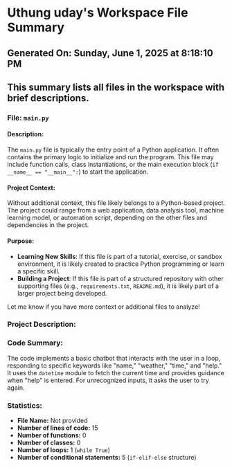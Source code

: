 # Uthung uday's Workspace File Summary
## Generated On: Sunday, June 1, 2025 at 8:18:10 PM
This summary lists all files in the workspace with brief descriptions.
---
### File: `main.py`

#### Description:
The `main.py` file is typically the entry point of a Python application. It often contains the primary logic to initialize and run the program. This file may include function calls, class instantiations, or the main execution block (`if __name__ == "__main__":`) to start the application.

#### Project Context:
Without additional context, this file likely belongs to a Python-based project. The project could range from a web application, data analysis tool, machine learning model, or automation script, depending on the other files and dependencies in the project.

#### Purpose:
- **Learning New Skills**: If this file is part of a tutorial, exercise, or sandbox environment, it is likely created to practice Python programming or learn a specific skill.
- **Building a Project**: If this file is part of a structured repository with other supporting files (e.g., `requirements.txt`, `README.md`), it is likely part of a larger project being developed.

Let me know if you have more context or additional files to analyze! 
### Project Description:
 ### Code Summary:
The code implements a basic chatbot that interacts with the user in a loop, responding to specific keywords like "name," "weather," "time," and "help." It uses the `datetime` module to fetch the current time and provides guidance when "help" is entered. For unrecognized inputs, it asks the user to try again.

### Statistics:
- **File Name:** Not provided
- **Number of lines of code:** 15
- **Number of functions:** 0
- **Number of classes:** 0
- **Number of loops:** 1 (`while True`)
- **Number of conditional statements:** 5 (`if-elif-else` structure)

